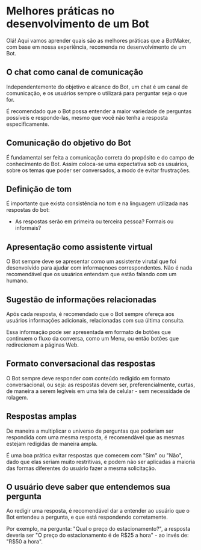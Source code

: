 # Melhores práticas no desenvolvimento de um Bot

Olá! Aqui vamos aprender quais são as melhores práticas que a BotMaker, com base em nossa experiência, recomenda no desenvolvimento de um Bot.

## O chat como canal de comunicação

Independentemente do objetivo e alcance do Bot, um chat é um canal de comunicação, e os usuários sempre o utilizará para perguntar seja o que for.

É recomendado que o Bot possa entender a maior variedade de perguntas possíveis e responde-las, mesmo que você não tenha a resposta especificamente. 

## Comunicação do objetivo do Bot

É fundamental ser feita a comunicação correta do propósito e do campo de conhecimento do Bot. Assim coloca-se uma expectativa sob os usuários, sobre os temas que poder ser conversados, a modo de evitar frustrações.

## Definição de tom
É importante que exista consistência no tom e na linguagem utilizada nas respostas do bot:

- As respostas serão em primeira ou terceira pessoa? Formais ou informais?

## Apresentação como assistente virtual

O Bot sempre deve se apresentar como um assistente virutal que foi desenvolvido para ajudar com informaçnoes correspondentes. Não é nada recomendável que os usuários entendam que estão falando com um humano.

## Sugestão de informações relacionadas

Após cada resposta, é recomendado que o Bot sempre ofereça aos usuários informações adicionais, relacionadas com sua última consulta. 

Essa informação pode ser apresentada em formato de botões que continuem o fluxo da conversa, como um Menu, ou então botões que redirecionem a páginas Web. 

## Formato conversacional das respostas

O Bot sempre deve responder com conteúdo redigido em formato conversacional, ou seja: as respostas devem ser, preferencialmente, curtas, de maneira a serem legíveis em uma tela de celular - sem necessidade de rolagem.

## Respostas amplas

De maneira a multiplicar o universo de perguntas que poderiam ser respondida com uma mesma resposta, é recomendável que as mesmas estejam redigidas de maneira ampla.

É uma boa prática evitar respostas que comecem com "Sim" ou "Não", dado que elas seriam muito restritivas, e podem não ser aplicadas a maioria das formas diferentes do usuário fazer a mesma solicitação.

## O usuário deve saber que entendemos sua pergunta

Ao redigir uma resposta, é recomendável dar a entender ao usuário que o Bot entendeu a pergunta, e que está respondendo corretamente.

Por exemplo, na pergunta: "Qual o preço do estacionamento?", a resposta deveria ser "O preço do estacionamento é de R$25 a hora" - ao invés de: "R$50 a hora".
<!--stackedit_data:
eyJoaXN0b3J5IjpbLTE3MzMzNzU3NDIsOTEwNjkzMzQzLC0xMT
YwODQxMzQyLDEyMTczNDUyODZdfQ==
-->